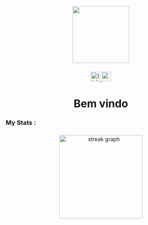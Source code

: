 <div align="center">
  <img height="150" src="https://media.giphy.com/media/M9gbBd9nbDrOTu1Mqx/giphy.gif"  />
</div>

###

<div align="center">
  <a href="https://www.linkedin.com/in/breno-prado-salgado-resende" target="_blank">
    <img src="https://img.shields.io/static/v1?message=LinkedIn&logo=linkedin&label=&color=0077B5&logoColor=white&labelColor=&style=for-the-badge" height="25" alt="linkedin logo" />
  </a>
  <a href="https://www.youtube.com/@brenopsr8888" target="_blank">
    <img src="https://img.shields.io/static/v1?message=Youtube&logo=youtube&label=&color=FF0000&logoColor=white&labelColor=&style=for-the-badge" height="25" alt="youtube logo" />
  </a>
</div>


###

###

<h1 align="center">Bem vindo</h1>

###


###


###


###


###

<h3 align="left">   My Stats :</h3>

###

<div align="center">
  <img src="https://streak-stats.demolab.com?user=brenopsr&locale=en&mode=daily&theme=dark&hide_border=false&border_radius=5&order=3" height="220" alt="streak graph"  />
</div>

###
